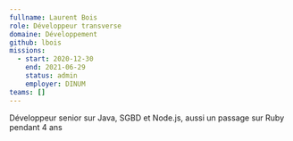 ```yaml
---
fullname: Laurent Bois
role: Développeur transverse
domaine: Développement
github: lbois
missions:
  - start: 2020-12-30
    end: 2021-06-29
    status: admin
    employer: DINUM
teams: []
---
```

Développeur senior sur Java, SGBD et Node.js, aussi un passage sur Ruby pendant 4 ans
